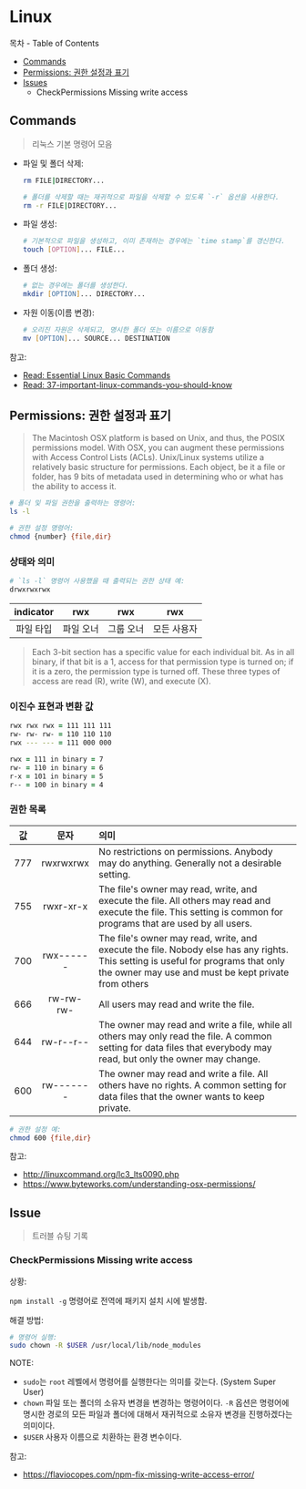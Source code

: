 # Linux

목차 - Table of Contents

- [Commands](Commands)
- [Permissions: 권한 설정과 표기](#Permissions:-권한-설정과-표기)
- [Issues](#Issues)
  - CheckPermissions Missing write access

## Commands

> 리눅스 기본 명령어 모음

- 파일 및 폴더 삭제:

  ```zsh
  rm FILE|DIRECTORY...

  # 폴더를 삭제할 때는 재귀적으로 파일을 삭제할 수 있도록 `-r` 옵션을 사용한다.
  rm -r FILE|DIRECTORY...
  ```

- 파일 생성:

  ```bash
  # 기본적으로 파일을 생성하고, 이미 존재하는 경우에는 `time stamp`를 갱신한다.
  touch [OPTION]... FILE...
  ```

- 폴더 생성:

  ```zsh
  # 없는 경우에는 폴더를 생성한다.
  mkdir [OPTION]... DIRECTORY...
  ```

- 자원 이동(이름 변경):

  ```zsh
  # 오리진 자원은 삭제되고, 명시한 폴더 또는 이름으로 이동함
  mv [OPTION]... SOURCE... DESTINATION
  ```

참고:

- [Read: Essential Linux Basic Commands](https://linoxide.com/linux-command/essential-linux-basic-commands/)
- [Read: 37-important-linux-commands-you-should-know](https://www.howtogeek.com/412055/37-important-linux-commands-you-should-know/)

## Permissions: 권한 설정과 표기

> The Macintosh OSX platform is based on Unix, and thus, the POSIX permissions model. With OSX, you can augment these permissions with Access Control Lists (ACLs).
> Unix/Linux systems utilize a relatively basic structure for permissions. Each object, be it a file or folder, has 9 bits of metadata used in determining who or what has the ability to access it.

```zsh
# 폴더 및 파일 권한을 출력하는 명령어:
ls -l

# 권한 설정 명령어:
chmod {number} {file,dir}
```

### 상태와 의미

```zsh
# `ls -l` 명령어 사용했을 때 출력되는 권한 상태 예:
drwxrwxrwx
```

| indicator |    rwx    |    rwx    |     rwx     |
| :-------: | :-------: | :-------: | :---------: |
| 파일 타입 | 파일 오너 | 그룹 오너 | 모든 사용자 |

> Each 3-bit section has a specific value for each individual bit. As in all binary, if that bit is a 1, access for that permission type is turned on; if it is a zero, the permission type is turned off. These three types of access are read (R), write (W), and execute (X).

### 이진수 표현과 변환 값

```zsh
rwx rwx rwx = 111 111 111
rw- rw- rw- = 110 110 110
rwx --- --- = 111 000 000

rwx = 111 in binary = 7
rw- = 110 in binary = 6
r-x = 101 in binary = 5
r-- = 100 in binary = 4
```

### 권한 목록

| 값  |   문자    | 의미                                                                                                                                                                                     |
| :-: | :-------: | :--------------------------------------------------------------------------------------------------------------------------------------------------------------------------------------- |
| 777 | rwxrwxrwx | No restrictions on permissions. Anybody may do anything. Generally not a desirable setting.                                                                                              |
| 755 | rwxr-xr-x | The file's owner may read, write, and execute the file. All others may read and execute the file. This setting is common for programs that are used by all users.                        |
| 700 | rwx------ | The file's owner may read, write, and execute the file. Nobody else has any rights. This setting is useful for programs that only the owner may use and must be kept private from others |
| 666 | rw-rw-rw- | All users may read and write the file.                                                                                                                                                   |
| 644 | rw-r--r-- | The owner may read and write a file, while all others may only read the file. A common setting for data files that everybody may read, but only the owner may change.                    |
| 600 | rw------- | The owner may read and write a file. All others have no rights. A common setting for data files that the owner wants to keep private.                                                    |

```zsh
# 권한 설정 예:
chmod 600 {file,dir}
```

참고:

- http://linuxcommand.org/lc3_lts0090.php
- https://www.byteworks.com/understanding-osx-permissions/

## Issue

> 트러블 슈팅 기록

### CheckPermissions Missing write access

상황:

`npm install -g` 명령어로 전역에 패키지 설치 시에 발생함.

해결 방법:

```zsh
# 명령어 실행:
sudo chown -R $USER /usr/local/lib/node_modules
```

NOTE:

- `sudo`는 `root` 레벨에서 명령어를 실행한다는 의미를 갖는다. (System Super User)
- `chown` 파일 또는 폴더의 소유자 변경을 변경하는 명령어이다. `-R` 옵션은 명령어에 명시한 경로의 모든 파일과 폴더에 대해서 재귀적으로 소유자 변경을 진행하겠다는 의미이다.
- `$USER` 사용자 이름으로 치환하는 환경 변수이다.

참고:

- https://flaviocopes.com/npm-fix-missing-write-access-error/

